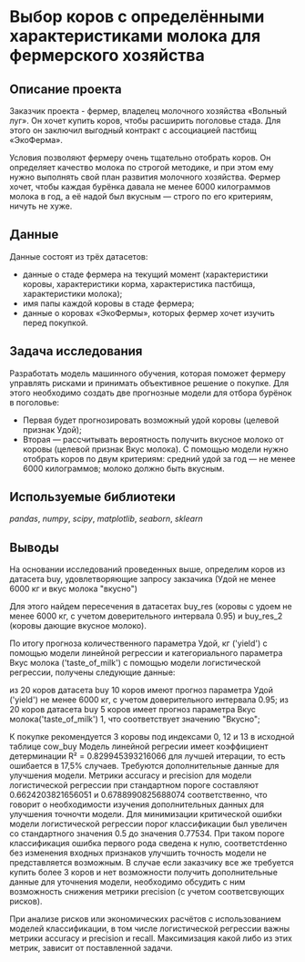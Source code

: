 # Выбор коров с определёнными характеристиками молока для фермерского хозяйства

## Описание проекта

Заказчик проекта - фермер, владелец молочного хозяйства «Вольный луг». Он хочет купить коров, чтобы расширить поголовье стада. Для этого он заключил выгодный контракт с ассоциацией пастбищ «ЭкоФерма».

Условия позволяют фермеру очень тщательно отобрать коров. Он определяет качество молока по строгой методике, и при этом ему нужно выполнять свой план развития молочного хозяйства. Фермер хочет, чтобы каждая бурёнка давала не менее 6000 килограммов молока в год, а её надой был вкусным — строго по его критериям, ничуть не хуже.

## Данные

Данные состоят из трёх датасетов:
- данные о стаде фермера на текущий момент (характеристики коровы, характеристики корма, характеристика пастбища, характеристики молока);
- имя папы каждой коровы в стаде фермера;
- данные о коровах «ЭкоФермы», которых фермер хочет изучить перед покупкой.

## Задача исследования

Разработать модель машинного обучения, которая поможет фермеру управлять рисками и принимать объективное решение о покупке.  Для этого необходимо создать две прогнозные модели для отбора бурёнок в поголовье:
- Первая будет прогнозировать возможный удой коровы (целевой признак Удой);
- Вторая — рассчитывать вероятность получить вкусное молоко от коровы (целевой признак Вкус молока). С помощью модели нужно отобрать коров по двум критериям:
средний удой за год — не менее 6000 килограммов;
молоко должно быть вкусным.

## Используемые библиотеки

*pandas*, *numpy*, *scipy*, *matplotlib*, *seaborn*, *sklearn*

## Выводы 

На основании исследований проведенных выше, определим коров из датасета buy, удовлетворяющие запросу закзачика (Удой не менее 6000 кг и вкус молока "вкусно")

Для этого найдем пересечения в датасетах buy_res (коровы с удоем не менее 6000 кг, с учетом доверительного интервала 0.95) и buy_res_2 (коровы дающие вкусное молоко).

По итогу прогноза количественного параметра Удой, кг ('yield') с помощью модели линейной регрессии и категориального параметра Вкус молока ('taste_of_milk') с помощью модели логистической регрессии, получены следующие данные:

из 20 коров датасета buy 10 коров имеют прогноз параметра Удой ('yield') не менее 6000 кг, с учетом доверительного интервала 0.95;
из 20 коров датасета buy 5 коров имеет прогноз параметра Вкус молока('taste_of_milk') 1, что соответствует значению "Вкусно";

К покупке рекомендуется 3 коровы под индексами 0, 12 и 13 в исходной таблице cow_buy Модель линейной регресии имеет коэффициент детерминации R² = 0.829945393216066 для лучшей итерации, то есть ошибается в 17,5% случаев. Требуются дополнительные данные для улучшения модели. Метрики accuracy и precision для модели логистической регрессии при стандартном пороге составляют 0.6624203821656051 и 0.6788990825688074 соответственно, что говорит о необходимости изучения дополнительных данных для улучшения точночти модели. Для минимизации критической ошибки модели логистической регрессии порог классификации был увеличен со стандартного значения 0.5 до значения 0.77534. При таком пороге классификация ошибка первого рода сведена к нулю, соответcтdенно без изменения входных признаков улучшить точность модели не представляется возможным. В случае если заказчику все же требуется купить более 3 коров и нет возможности получить дополнительные данные для уточнения модели, необходимо обсудить с ним возможность снижения метрики precision (с учетом соответсвующих рисков).

При анализе рисков или экономических расчётов с использованием моделей классификации, в том числе логистической регрессии важны метрики accuracy и precision и recall. Максимизация какой либо из этих метрик, зависит от поставленной задачи.
